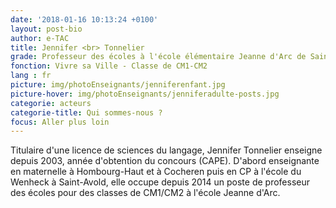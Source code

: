 ```yaml
---
date: '2018-01-16 10:13:24 +0100'
layout: post-bio
author: e-TAC
title: Jennifer <br> Tonnelier
grade: Professeur des écoles à l'école élémentaire Jeanne d'Arc de Saint-Avold
fonction: Vivre sa Ville - Classe de CM1-CM2
lang : fr
picture: img/photoEnseignants/jenniferenfant.jpg
picture-hover: img/photoEnseignants/jenniferadulte-posts.jpg
categorie: acteurs
categorie-title: Qui sommes-nous ?
focus: Aller plus loin
---
```


Titulaire d'une licence de sciences du langage, Jennifer Tonnelier enseigne depuis 2003, année d'obtention du concours (CAPE). D'abord enseignante en maternelle à Hombourg-Haut et à Cocheren puis en CP à l'école du Wenheck à Saint-Avold, elle occupe depuis 2014 un poste de professeur des écoles pour des classes de CM1/CM2 à l'école Jeanne d'Arc.






